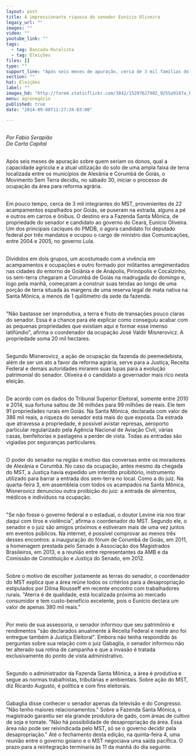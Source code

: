```yaml
---
layout: post
title: A impressionante riqueza do senador Eunício Oliveira
legacy_url: ""
images: ""
video: ""
youtube_link: ""
tags:
  - tag: Bancada-Ruralista
  - tag: Eleições
files: []
type: ""
support_line: "Após seis meses de apuração, cerca de 3 mil famílias do MST ocuparam as terras do senador."
section: ""
hat: Eleições
label: ""
images_hd: "http://farm4.staticflickr.com/3842/15207627982_9255a9187a_b.jpg"
menu: agronegócio
published: true
date: "2014-09-08T11:27:34-03:00"

---
```

<p><br />
<em>Por Fabio Serapi&atilde;o<br />
Da Carta Capital</em></p>

<p><br />
Ap&oacute;s seis meses de apura&ccedil;&atilde;o sobre quem seriam os donos, qual a capacidade agr&iacute;cola e a atual utiliza&ccedil;&atilde;o do solo de uma ampla faixa de terra localizada entre os munic&iacute;pios de Alex&acirc;nia e Corumb&aacute; de Goi&aacute;s, o Movimento Sem Terra decidiu, no s&aacute;bado 30, iniciar o processo de ocupa&ccedil;&atilde;o da &aacute;rea para reforma agr&aacute;ria.</p>

<p><br />
Em pouco tempo, cerca de 3 mil integrantes do MST, provenientes de 22 acampamentos espalhados por Goi&aacute;s, se puseram na estrada, alguns a p&eacute; e outros em carros e &ocirc;nibus. O destino era a Fazenda Santa M&ocirc;nica, de propriedade do senador e candidato ao governo do Cear&aacute;, Eun&iacute;cio Oliveira. Um dos principais caciques do PMDB, o agora candidato foi deputado federal por tr&ecirc;s mandatos e ocupou o cargo de ministro das Comunica&ccedil;&otilde;es, entre 2004 e 2005, no governo Lula.</p>

<p><br />
Divididos em dois grupos, um acostumado com a viv&ecirc;ncia em acampamentos e ocupa&ccedil;&otilde;es e outro formado por militantes arregimentados nas cidades do entorno de Goi&acirc;nia e de An&aacute;polis, Pirin&oacute;polis e Cocalzinho, os sem-terra chegaram a Corumb&aacute; de Goi&aacute;s na madrugada do domingo e, logo pela manh&atilde;, come&ccedil;aram a construir suas tendas ao longo de uma por&ccedil;&atilde;o de terra situada &agrave;s margens de uma reserva legal de mata nativa na Santa M&ocirc;nica, a menos de 1 quil&ocirc;metro da sede da fazenda.</p>

<p><br />
&quot;N&atilde;o bastasse ser improdutiva, a terra &eacute; fruto de transa&ccedil;&otilde;es pouco claras do senador. Essa &eacute; a chance para ele explicar como conseguiu acabar com as pequenas propriedades que existiam aqui e formar esse imenso latif&uacute;ndio&quot;, afirma o coordenador da ocupa&ccedil;&atilde;o Jos&eacute; Valdir Misnerovicz. A propriedade soma 20 mil hectares.</p>

<p><br />
Segundo Misnerovicz, a a&ccedil;&atilde;o de ocupa&ccedil;&atilde;o da fazenda do peemedebista, al&eacute;m de ser um ato a favor da reforma agr&aacute;ria, serve para a Justi&ccedil;a, Receita Federal e demais autoridades mirarem suas lupas para a evolu&ccedil;&atilde;o patrimonial do senador. Oliveira &eacute; o candidato a governador mais rico nesta elei&ccedil;&atilde;o.</p>

<p><br />
De acordo com os dados do Tribunal Superior Eleitoral, somente entre 2010 e 2014, sua fortuna saltou de 36 milh&otilde;es para 99 milh&otilde;es de reais. Ele tem 91 propriedades rurais em Goi&aacute;s. Na Santa M&ocirc;nica, declarada com valor de 386 mil reais, a riqueza do senador est&aacute; mais do que exposta. Da estrada que atravessa a propriedade, &eacute; poss&iacute;vel avistar represas, aeroporto particular regularizado pela Ag&ecirc;ncia Nacional de Avia&ccedil;&atilde;o Civil, v&aacute;rias casas, benfeitorias e pastagens a perder de vista. Todas as entradas s&atilde;o vigiadas por seguran&ccedil;as particulares.</p>

<p><br />
O poder do senador na regi&atilde;o &eacute; motivo das conversas entre os moradores de Alex&acirc;nia e Corumb&aacute;. No caso da ocupa&ccedil;&atilde;o, antes mesmo da chegada do MST, a Justi&ccedil;a havia expedido um interdito proibit&oacute;rio, instrumento utilizado para barrar a entrada dos sem-terra no local. Como a do juiz. Na quarta-feira 3, em assembleia com todos os acampados na Santa M&ocirc;nica, Misnerovicz denunciou outra proibi&ccedil;&atilde;o do juiz: a entrada de alimentos, m&eacute;dicos e indiv&iacute;duos na ocupa&ccedil;&atilde;o.</p>

<p><br />
&quot;Se n&atilde;o fosse o governo federal e o estadual, o doutor Levine iria nos tirar daqui com tiros e viol&ecirc;ncia&quot;, afirma o coordenador do MST. Segundo ele, o senador e o juiz s&atilde;o amigos pr&oacute;ximos e estiveram mais de uma vez juntos em eventos p&uacute;blicos. Na internet, &eacute; poss&iacute;vel comprovar ao menos tr&ecirc;s desses encontros: a inaugura&ccedil;&atilde;o do f&oacute;rum de Corumb&aacute; de Goi&aacute;s, em 2011, a homenagem prestada pelo Senado &agrave; Associa&ccedil;&atilde;o dos Magistrados Brasileiros, em 2013, e a reuni&atilde;o entre representantes da AMB e da Comiss&atilde;o de Constitui&ccedil;&atilde;o e Justi&ccedil;a do Senado, em 2012.</p>

<p><br />
Sobre o motivo de escolher justamente as terras do senador, o coordenador do MST explica que a &aacute;rea re&uacute;ne todos os crit&eacute;rios para a desapropria&ccedil;&atilde;o estipulados por Dilma Rousseff em recente encontro com trabalhadores rurais. &quot;Aterra &eacute; de qualidade, est&aacute; localizada pr&oacute;xima ao mercado consumidor e tem custo-benef&iacute;cio excelente, pois o Eun&iacute;cio declara um valor de apenas 380 mil reais.&quot;</p>

<p><br />
Por meio de sua assessoria, o senador informou que seu patrim&ocirc;nio e rendimentos &quot;s&atilde;o declarados anualmente &agrave; Receita Federal e neste ano foi entregue tamb&eacute;m &agrave; Justi&ccedil;a Eleitoral&quot;. Embora n&atilde;o tenha respondido &agrave;s perguntas sobre sua rela&ccedil;&atilde;o com o juiz Gabaglia, o senador informou n&atilde;o ter alterado sua rotina de campanha e que a invas&atilde;o &eacute; tratada exclusivamente do ponto de vista administrativo.</p>

<p><br />
Segundo o administrador da Fazenda Santa M&ocirc;nica, a &aacute;rea &eacute; produtiva e segue as normas trabalhistas, tribut&aacute;rias e ambientais. Sobre a&ccedil;&atilde;o do MST, diz Ricardo Augusto, &eacute; pol&iacute;tica e com fins eleitorais.</p>

<p><br />
Gabaglia disse conhecer o senador apenas da televis&atilde;o e do Congresso. &quot;N&atilde;o tenho maiores relacionamentos.&quot; Sobre a Fazenda Santa M&ocirc;nica, o magistrado garantiu ser ela grande produtora de gado, com &aacute;reas de cultivo de soja e tomate. &quot;N&atilde;o h&aacute; possibilidade de desapropria&ccedil;&atilde;o da &aacute;rea. Essa &aacute;rea n&atilde;o pode ser reivindicada pelo MST, s&oacute; se o governo decidir pela desapropria&ccedil;&atilde;o.&quot; At&eacute; o fechamento desta edi&ccedil;&atilde;o, na quinta-feira 4, uma reuni&atilde;o entre o governo goiano e o MST negociava uma sa&iacute;da pac&iacute;fica. O prazo para a reintegra&ccedil;&atilde;o terminaria &agrave;s 11 da manh&atilde; do dia seguinte.</p>
